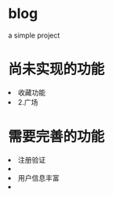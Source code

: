 # blog
a simple project
 
<h1>尚未实现的功能</h1>
<li>收藏功能</li>
<li>2.广场</li>

<h1>需要完善的功能</h1>
<li>注册验证<li>
<li>用户信息丰富<li>

